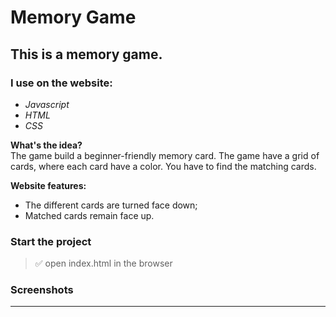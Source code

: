# Memory Game

## This is a memory game.

### I use on the website:

- _Javascript_<br/>
- _HTML_<br/>
- _CSS_<br/>

**What's the idea?** <br/>
The game build a beginner-friendly memory card. The game have a grid of cards,
where each card have a color. You have to find the matching cards.

**Website features:**

- Тhe different cards are turned face down;
- Мatched cards remain face up.

### Start the project

> :white_check_mark: open index.html in the browser

### Screenshots

---
